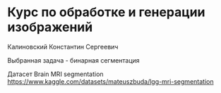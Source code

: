 # Курс по обработке и генерации изображений

  Калиновский Константин Сергеевич

  Выбранная задача - бинарная сегментация

  Датасет Brain MRI segmentation
  https://www.kaggle.com/datasets/mateuszbuda/lgg-mri-segmentation
